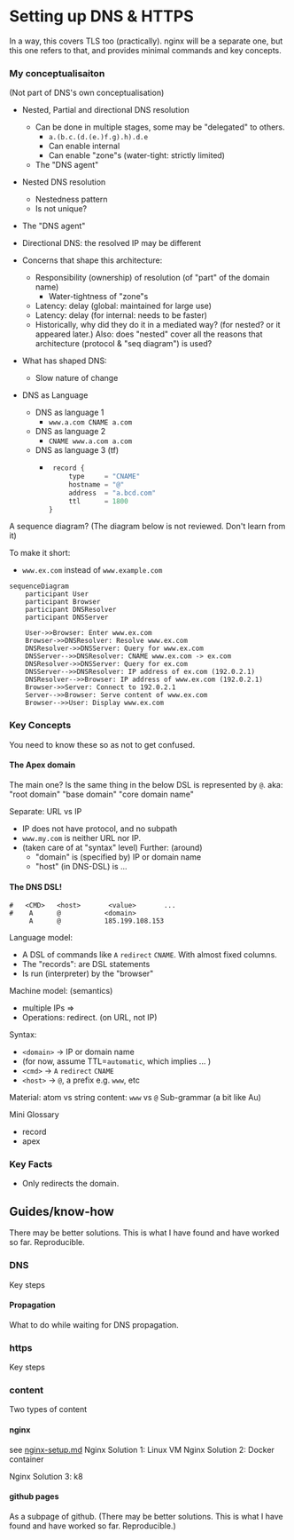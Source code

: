 # Setting up DNS & HTTPS

In a way, this covers TLS too (practically).
nginx will be a separate one, but this one refers to that, and provides minimal commands and key concepts.

### My conceptualisaiton
(Not part of DNS's own conceptualisation)

* Nested, Partial and directional DNS resolution
    * Can be done in multiple stages, some may be "delegated" to others.
        * `a.(b.c.(d.(e.)f.g).h).d.e`
        * Can enable internal
        * Can enable "zone"s (water-tight: strictly limited)
    * The "DNS agent"
* Nested DNS resolution
    * Nestedness pattern
    * Is not unique?
* The "DNS agent"
* Directional DNS: the resolved IP may be different
* Concerns that shape this architecture:
    * Responsibility (ownership) of resolution (of "part" of the domain name)
       * Water-tightness of "zone"s
    * Latency: delay (global: maintained for large use)
    * Latency: delay (for internal: needs to be faster)
    * Historically, why did they do it in a mediated way? (for nested? or it appeared later.) Also: does "nested" cover all the reasons that architecture (protocol & "seq diagram") is used?
* What has shaped DNS:
    * Slow nature of change


* DNS as Language
   * DNS as language 1
      * `www.a.com CNAME a.com`
   * DNS as language 2
      * `CNAME www.a.com a.com`
   * DNS as language 3 (tf)
      * ```tf
         record {
             type     = "CNAME"
             hostname = "@"
             address  = "a.bcd.com"
             ttl      = 1800
        }
        ```

A sequence diagram? (The diagram below is not reviewed. Don't learn from it)

To make it short:
* `www.ex.com` instead of `www.example.com`
<!-- * "💻" instead of "Browser" -->

```mermaid
sequenceDiagram
    participant User
    participant Browser
    participant DNSResolver
    participant DNSServer

    User->>Browser: Enter www.ex.com
    Browser->>DNSResolver: Resolve www.ex.com
    DNSResolver->>DNSServer: Query for www.ex.com
    DNSServer-->>DNSResolver: CNAME www.ex.com -> ex.com
    DNSResolver->>DNSServer: Query for ex.com
    DNSServer-->>DNSResolver: IP address of ex.com (192.0.2.1)
    DNSResolver-->>Browser: IP address of www.ex.com (192.0.2.1)
    Browser->>Server: Connect to 192.0.2.1
    Server-->>Browser: Serve content of www.ex.com
    Browser-->>User: Display www.ex.com

```

### Key Concepts
You need to know these so as not to get confused.

#### The Apex domain
The main one?
Is the same thing in the below DSL is represented by `@`.
aka: "root domain"  "base domain" "core domain name"

Separate: URL vs IP
* IP does not have protocol, and no subpath
* `www.my.com` is neither URL nor IP.
* (taken care of at "syntax" level)
Further: (around)
    * "domain" is (specified by) IP or domain name
    * "host" (in DNS-DSL) is ...

#### The DNS DSL!
```dns
#   <CMD>   <host>       <value>       ...
#    A      @           <domain>
     A      @           185.199.108.153
```

Language model:
* A DSL of commands like `A` `redirect` `CNAME`. With almost fixed columns.
* The "records": are DSL statements
* Is run (interpreter) by the "browser"

Machine model: (semantics)
* multiple IPs =>
* Operations: redirect. (on URL, not IP)

Syntax:
* `<domain>` → IP or domain name
* (for now, assume TTL=`automatic`, which implies ... )
* `<cmd>` →  `A` `redirect` `CNAME`
* `<host>` →  `@`, a prefix e.g. `www`, etc

Material: atom vs string content: `www` vs `@`
Sub-grammar (a bit like Au)

Mini Glossary
* record
* apex


### Key Facts
* Only redirects the domain.


## Guides/know-how
There may be better solutions. This is what I have found and have worked so far. Reproducible.

### DNS
Key steps

#### Propagation
What to do while waiting for DNS propagation.

### https
Key steps

### content
Two types of content
#### nginx
see [nginx-setup.md](./nginx-setup.md)
Nginx Solution 1: Linux VM
Nginx Solution 2: Docker container

Nginx Solution 3: k8

#### github pages
As a subpage of github. (There may be better solutions. This is what I have found and have worked so far. Reproducible.)

